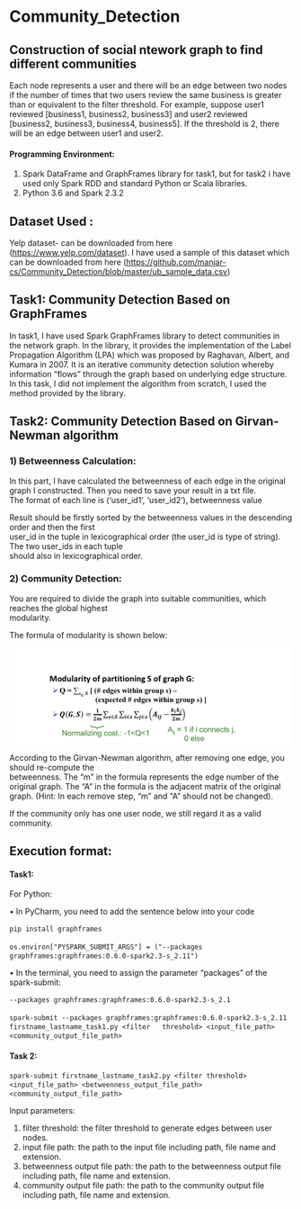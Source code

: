 # Community_Detection

## Construction of social ntework graph to find different communities

Each	node represents	a	user and	there	will	be	an	edge	between	two	nodes	if the	number	of	times	that	two	users	review the	same	business is	greater than or	equivalent to the	filter	threshold. For	example,	suppose	user1	reviewed [business1, business2, business3] and user2 reviewed	[business2, business3, business4, business5].	If	the	threshold	is 2,	there	will	be an edge	between	user1	and	user2.

#### Programming	Environment:

1. Spark	DataFrame	and	GraphFrames library	for	task1,	but	for	task2	i have used only Spark RDD and standard	Python or Scala libraries.
2. Python	3.6	and	Spark	2.3.2

## Dataset Used :

Yelp dataset- can be downloaded from here (https://www.yelp.com/dataset). I have used a sample of this dataset which can be downloaded from here (https://github.com/manjar-cs/Community_Detection/blob/master/ub_sample_data.csv)

## Task1:	Community	Detection	Based	on	GraphFrames

In task1, I have used Spark	GraphFrames library	to	detect	communities	in	the	network	graph.
In	the	library,	it provides the	implementation	of	the	Label	Propagation	Algorithm	(LPA) which	was	proposed	by	Raghavan,	Albert,	and	Kumara	in	 2007.	It	is	an	iterative	community	detection	solution	whereby	 information	 “flows”	 through	 the	graph	 based	 on	 underlying	edge	 structure.	In	this	task,	I	did	not implement	the	algorithm	from	scratch,	I used the	method	provided	by	the library.

## Task2:	Community	Detection	Based	on	Girvan-Newman	algorithm

### 1) Betweenness Calculation:

In	this	part,	I have calculated	the	betweenness	of	each	edge in the	original graph I constructed. Then	you	need to	save	your	result	in	a	txt file.	
The	format	of	each	line	is	(‘user_id1’,	‘user_id2’),	betweenness	value

Result	should	be	firstly sorted	by	the	betweenness	values in	the	descending	order and	then	the	first	
user_id	in	the	tuple	in	lexicographical order	(the	user_id	is type	of	string). The	two	user_ids	in	each	tuple	
should	also	in	lexicographical order.

### 2) Community Detection:

You	 are	 required	 to	 divide	 the	 graph	 into	 suitable	 communities,	 which	 reaches	 the	 global	 highest	
modularity.	

The	formula	of	modularity	is	shown	below:

![Formula](https://github.com/manjar-cs/Community_Detection/blob/master/images/Formula.png?raw=true "Title")

According	 to	 the	 Girvan-Newman	 algorithm,	 after	 removing one	 edge,	 you	 should re-compute	 the	
betweenness. The	“m”	in the	formula	represents	the	edge	number	of	the	original	graph. The	“A”	in	the	
formula	is	the	adjacent	matrix	of	the	original	graph.	(Hint:	In	each	remove	step,	“m”	and	“A”	should	not	
be	changed).

If	the	community	only	has	one	user	node,	we	still	regard	it	as	a	valid	community.

## Execution format:
#### Task1:

For	Python:

• In	PyCharm,	you	need	to	add	the	sentence	below	into	your	code
```
pip install graphframes

os.environ["PYSPARK_SUBMIT_ARGS"] = ("--packages graphframes:graphframes:0.6.0-spark2.3-s_2.11")
```
• In	the	terminal,	you	need	to	assign	the	parameter	“packages”	of	the	spark-submit:
```
--packages graphframes:graphframes:0.6.0-spark2.3-s_2.1

spark-submit --packages graphframes:graphframes:0.6.0-spark2.3-s_2.11 firstname_lastname_task1.py <filter	threshold> <input_file_path> <community_output_file_path>
```
#### Task 2:
```
spark-submit firstname_lastname_task2.py <filter threshold> <input_file_path> <betweenness_output_file_path> <community_output_file_path>
```

Input	parameters:	
1.	filter	threshold:	the	filter	threshold to	generate	edges	between	user	nodes.
2.	input	file	path:	the	path	to	the	input	file	including	path,	file	name	and	extension.
3.	betweenness	output file	path:	the	path	to	the	betweenness	output	file	including	path,	file	name and extension.
4.	community	output	file	path: the	path	to	the	community	output	file	including	path,	file	name	and	
extension.

